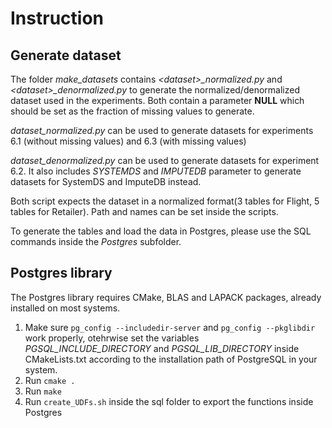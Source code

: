 # Instruction

## Generate dataset
The folder *make_datasets* contains *\<dataset>\_normalized.py* and *\<dataset>_denormalized.py* to generate the normalized/denormalized dataset used in the experiments. Both contain a parameter **NULL** which should be set as the fraction of missing values to generate.

*dataset\_normalized.py* can be used to generate datasets for experiments 6.1 (without missing values) and 6.3 (with missing values)

*dataset\_denormalized.py* can be used to generate datasets for experiment 6.2. It also includes *SYSTEMDS* and *IMPUTEDB* parameter to generate datasets for SystemDS and ImputeDB instead.

Both script expects the dataset in a normalized format(3 tables for Flight, 5 tables for Retailer). Path and names can be set inside the scripts.

To generate the tables and load the data in Postgres, please use the SQL commands inside the *Postgres* subfolder.

## Postgres library

The Postgres library requires CMake, BLAS and LAPACK packages, already installed on most systems.

1. Make sure `pg_config --includedir-server` and `pg_config --pkglibdir` work properly, otehrwise set the variables *PGSQL\_INCLUDE\_DIRECTORY* and *PGSQL\_LIB\_DIRECTORY* inside CMakeLists.txt according to the installation path of PostgreSQL in your system.
2. Run `cmake .`
3. Run `make`
4. Run `create_UDFs.sh` inside the sql folder to export the functions inside Postgres